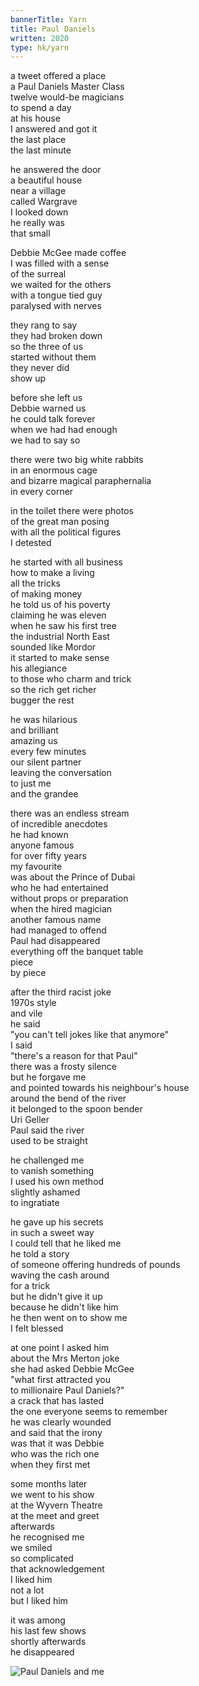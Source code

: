 ```yaml
---
bannerTitle: Yarn
title: Paul Daniels
written: 2020
type: hk/yarn
---
```


a tweet offered a place  
a Paul Daniels Master Class  
twelve would-be magicians  
to spend a day  
at his house  
I answered and got it  
the last place  
the last minute  


he answered the door  
a beautiful house  
near a village  
called Wargrave  
I looked down  
he really was  
that small  
  

Debbie McGee made coffee  
I was filled with a sense  
of the surreal  
we waited for the others  
with a tongue tied guy  
paralysed with nerves


they rang to say  
they had broken down  
so the three of us  
started without them  
they never did  
show up  


before she left us  
Debbie warned us  
he could talk forever  
when we had had enough  
we had to say so  


there were two big white rabbits  
in an enormous cage  
and bizarre magical paraphernalia  
in every corner  


in the toilet there were photos  
of the great man posing  
with all the political figures  
I detested  


he started with all business  
how to make a living  
all the tricks  
of making money  
he told us of his poverty  
claiming he was eleven  
when he saw his first tree  
the industrial North East  
sounded like Mordor  
it started to make sense  
his allegiance  
to those who charm and trick  
so the rich get richer  
bugger the rest


he was hilarious  
and brilliant  
amazing us  
every few minutes  
our silent partner  
leaving the conversation  
to just me  
and the grandee  


there was an endless stream  
of incredible anecdotes  
he had known  
anyone famous  
for over fifty years  
my favourite  
was about the Prince of Dubai  
who he had entertained  
without props or preparation  
when the hired magician  
another famous name  
had managed to offend  
Paul had disappeared  
everything off the banquet table  
piece  
by piece  


after the third racist joke  
1970s style  
and vile  
he said  
"you can't tell jokes like that anymore"  
I said  
"there's a reason for that Paul"  
there was a frosty silence  
but he forgave me  
and pointed towards his neighbour's house  
around the bend of the river  
it belonged to the spoon bender  
Uri Geller  
Paul said the river  
used to be straight  


he challenged me  
to vanish something  
I used his own method  
slightly ashamed  
to ingratiate  


he gave up his secrets  
in such a sweet way  
I could tell that he liked me  
he told a story  
of someone offering hundreds of pounds  
waving the cash around  
for a trick  
but he didn't give it up  
because he didn't like him  
he then went on to show me  
I felt blessed


at one point I asked him  
about the Mrs Merton joke  
she had asked Debbie McGee  
"what first attracted you  
to millionaire Paul Daniels?"  
a crack that has lasted  
the one everyone seems to remember  
he was clearly wounded  
and said that the irony  
was that it was Debbie  
who was the rich one  
when they first met  
  

some months later  
we went to his show  
at the Wyvern Theatre  
at the meet and greet  
afterwards  
he recognised me  
we smiled  
so complicated  
that acknowledgement  
I liked him  
not a lot  
but I liked him


it was among  
his last few shows  
shortly afterwards  
he disappeared  

![Paul Daniels and me](/images/bio/PaulDaniels.jpg "Paul Daniels and m")
